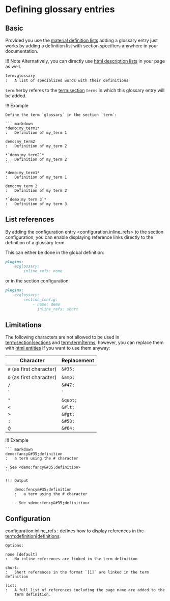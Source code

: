 # Defining glossary entries

## Basic

Provided you use the [material definition lists](https://squidfunk.github.io/mkdocs-material/reference/lists/)
adding a glossary entry just works by adding a definition list with section specifiers anywhere
in your documentation.

!!! Note
    Alternatively, you can directly use [html description lists](https://www.w3schools.com/HTML/html_lists.asp)
    in your page as well.

``` markdown
term:glossary
:   A list of specialized words with their definitions
```

`term` herby referes to the <term:section> `terms` in which this glossary
entry will be added.

!!! Example

    Define the term `glossary` in the section `term`:

    ``` markdown
    *demo:my_term1*
    :   Definition of my_term 1

    demo:my_term2
    :   Definition of my_term 2 

    *`demo:my_term2`*
    :   Definition of my_term 2 
    ```

    *demo:my_term1*
    :   Definition of my_term 1

    demo:my term 2
    :   Definition of my term 2

    *`demo:my term 3`*
    :   Definition of my term 3

## List references

By adding the configuration entry <configuration.inline_refs> to the section configuration,
you can enable displaying reference links directly to the definition of a glossary term.

This can either be done in the global definition:

```markdown
plugins:
    ezglossary:
        inline_refs: none
```

or in the section configuration:

```markdown
plugins:
    ezglossary:
        section_config:
            - name: demo
              inline_refs: short
```

## Limitations

The following characters are not allowed to be used in <term:section|sections>
and <term:term|terms>, however, you can replace them with
[html entities](https://www.freeformatter.com/html-entities.html) if you want
to use them anyway:

| Character | Replacement |
|--------------------------------|-------------|
| `#` (as first character)       | `&#35;`     |
| `&` (as first character)       | `&amp;`     |
| `/`                            | `&#47;`     | 
| `|`                            | `&#166;`    | 
| `"`                            | `&quot;`    | 
| `<`                            | `&#lt;`     | 
| `>`                            | `&#gt;`     | 
| `:`                            | `&#58;`     | 
| `@`                            | `&#64;`     | 

!!! Example

    ``` markdown
    demo:fancy&#35;definition
    :   a term using the # character

    - See <demo:fancy&#35;definition>
    ```

    !!! Output

        demo:fency&#35;definition
        :   a term using the # character

        - See <demo:fency&#35;definition>

## Configuration

configuration:inline_refs
:   defines how to display references in the <term:definition|definitions>.

    Options:

    none [default]
    :   No inline references are linked in the term definition

    short:
    :   Short references in the format `[1]` are linked in the term definition

    list:
    :   A full list of references including the page name are added to the
        term definition.
